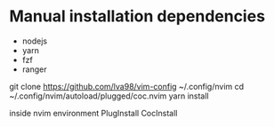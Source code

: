 # Manual installation dependencies
- nodejs
- yarn
- fzf
- ranger

git clone https://github.com/lva98/vim-config ~/.config/nvim
cd ~/.config/nvim/autoload/plugged/coc.nvim
yarn install

inside nvim environment
PlugInstall
CocInstall
